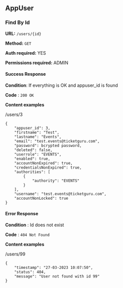 ## AppUser

### Find By Id

**URL:** `/users/{id}`

**Method:** `GET`

**Auth required:** YES

**Permissions required:** ADMIN

#### Success Response

**Condition**: If everything is OK and appuser_id is found

**Code** : `200 OK`

**Content examples**

/users/3

```
{
    "appuser_id": 3,
    "firstname": "Test",
    "lastname": "Events",
    "email": "test.events@ticketguru.com",
    "password": bcrypted password,
    "deleted": false,
    "userrole": "EVENTS",
    "enabled": true,
    "accountNonExpired": true,
    "credentialsNonExpired": true,
    "authorities": [
        {
            "authority": "EVENTS"
        }
    ],
    "username": "test.events@ticketguru.com",
    "accountNonLocked": true
}
```
#### Error Response

**Condition** : Id does not exist

**Code** : `404 Not Found`

**Content examples**

/users/99
```
{
    "timestamp": "27-03-2023 10:07:50",
    "status": 404,
    "message": "User not found with id 99"
}
```